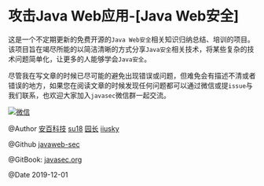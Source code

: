 # 攻击Java Web应用-[Java Web安全]

这是一个不定期更新的免费开源的`Java Web安全`相关知识归纳总结、培训的项目。该项目旨在竭尽所能的以简洁清晰的方式分享`Java安全`相关技术，将某些复杂的技术问题简单化，让更多的人能够学会`Java安全`。

尽管我在写文章的时候已尽可能的避免出现错误或问题，但难免会有描述不清或者错误的地方，如果您在阅读文章的时候发现任何问题都可以通过微信或提`issue`与我们联系，也欢迎大家加入`javasec`微信群一起交流。

[![微信](gitbook/images/wechat.png)](https://javasec.oss-cn-hongkong.aliyuncs.com/images/wechat.jpg)

@Author [安百科技](http://www.anbai.com/) [su18](https://su18.org/) [园长](http://javaweb.org/) [iiusky](http://www.03sec.com/)

@Github [javaweb-sec](https://github.com/javaweb-sec/javaweb-sec)

@GitBook: [javasec.org](https://javasec.org/)

@Date 2019-12-01